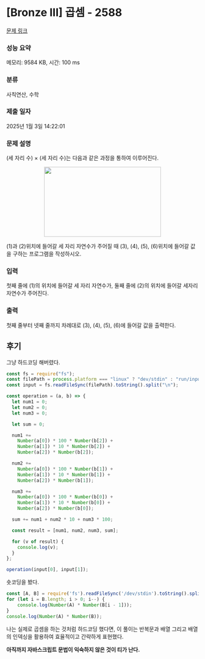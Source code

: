 # [Bronze III] 곱셈 - 2588 

[문제 링크](https://www.acmicpc.net/problem/2588) 

### 성능 요약

메모리: 9584 KB, 시간: 100 ms

### 분류

사칙연산, 수학

### 제출 일자

2025년 1월 3일 14:22:01

### 문제 설명

<p>(세 자리 수) × (세 자리 수)는 다음과 같은 과정을 통하여 이루어진다.</p>

<p style="text-align: center;"><img alt="" src="https://www.acmicpc.net/upload/images/f5NhGHVLM4Ix74DtJrwfC97KepPl27s%20(1).png" style="width: 306px; height: 183px; "></p>

<p>(1)과 (2)위치에 들어갈 세 자리 자연수가 주어질 때 (3), (4), (5), (6)위치에 들어갈 값을 구하는 프로그램을 작성하시오.</p>

### 입력 

 <p>첫째 줄에 (1)의 위치에 들어갈 세 자리 자연수가, 둘째 줄에 (2)의 위치에 들어갈 세자리 자연수가 주어진다.</p>

### 출력 

 <p>첫째 줄부터 넷째 줄까지 차례대로 (3), (4), (5), (6)에 들어갈 값을 출력한다.</p>

## 후기

그냥 하드코딩 해버렸다.

```javascript
const fs = require("fs");
const filePath = process.platform === "linux" ? "dev/stdin" : "run/input.txt";
const input = fs.readFileSync(filePath).toString().split("\n");

const operation = (a, b) => {
  let num1 = 0;
  let num2 = 0;
  let num3 = 0;

  let sum = 0;

  num1 +=
    Number(a[0]) * 100 * Number(b[2]) +
    Number(a[1]) * 10 * Number(b[2]) +
    Number(a[2]) * Number(b[2]);

  num2 +=
    Number(a[0]) * 100 * Number(b[1]) +
    Number(a[1]) * 10 * Number(b[1]) +
    Number(a[2]) * Number(b[1]);

  num3 +=
    Number(a[0]) * 100 * Number(b[0]) +
    Number(a[1]) * 10 * Number(b[0]) +
    Number(a[2]) * Number(b[0]);

  sum += num1 + num2 * 10 + num3 * 100;

  const result = [num1, num2, num3, sum];

  for (v of result) {
    console.log(v);
  }
};

operation(input[0], input[1]);

```

숏코딩을 봤다.

```javascript
const [A, B] = require('fs').readFileSync('/dev/stdin').toString().split('\n');
for (let i = B.length; i > 0; i--) {
    console.log(Number(A) * Number(B[i - 1]));
}
console.log(Number(A) * Number(B));
```

나는 실제로 곱셈을 하는 것처럼 하드코딩 했다면, 이 풀이는 반복문과 배열 그리고 배열의 인덱싱을 활용하여 효율적이고 간략하게 표현했다.

**아직까지 자바스크립트 문법이 익숙하지 않은 것이 티가 난다.**